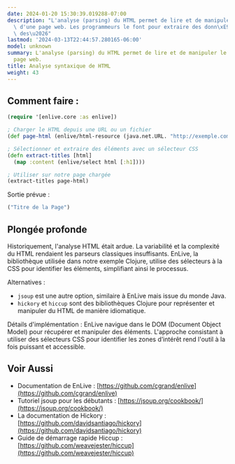 ```yaml
---
date: 2024-01-20 15:30:39.019288-07:00
description: "L'analyse (parsing) du HTML permet de lire et de manipuler le contenu\
  \ d'une page web. Les programmeurs le font pour extraire des donn\xE9es, automatiser\
  \ des\u2026"
lastmod: '2024-03-13T22:44:57.280165-06:00'
model: unknown
summary: L'analyse (parsing) du HTML permet de lire et de manipuler le contenu d'une
  page web.
title: Analyse syntaxique de HTML
weight: 43
---
```


## Comment faire :
```clojure
(require '[enlive.core :as enlive])

; Charger le HTML depuis une URL ou un fichier
(def page-html (enlive/html-resource (java.net.URL. "http://exemple.com")))

; Sélectionner et extraire des éléments avec un sélecteur CSS
(defn extract-titles [html]
  (map :content (enlive/select html [:h1])))

; Utiliser sur notre page chargée
(extract-titles page-html)
```

Sortie prévue :

```clojure
("Titre de la Page")
```

## Plongée profonde
Historiquement, l'analyse HTML était ardue. La variabilité et la complexité du HTML rendaient les parseurs classiques insuffisants. EnLive, la bibliothèque utilisée dans notre exemple Clojure, utilise des sélecteurs à la CSS pour identifier les éléments, simplifiant ainsi le processus.

Alternatives :
- `jsoup` est une autre option, similaire à EnLive mais issue du monde Java.
- `hickory` et `hiccup` sont des bibliothèques Clojure pour représenter et manipuler du HTML de manière idiomatique.

Détails d'implémentation :
EnLive navigue dans le DOM (Document Object Model) pour récupérer et manipuler des éléments. L'approche consistant à utiliser des sélecteurs CSS pour identifier les zones d’intérêt rend l'outil à la fois puissant et accessible.

## Voir Aussi
- Documentation de EnLive : [https://github.com/cgrand/enlive](https://github.com/cgrand/enlive)
- Tutoriel jsoup pour les débutants : [https://jsoup.org/cookbook/](https://jsoup.org/cookbook/)
- La documentation de Hickory : [https://github.com/davidsantiago/hickory](https://github.com/davidsantiago/hickory)
- Guide de démarrage rapide Hiccup : [https://github.com/weavejester/hiccup](https://github.com/weavejester/hiccup)
